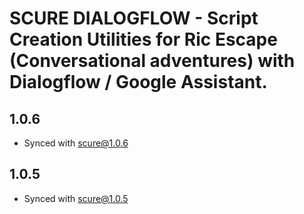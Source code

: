 # SCURE DIALOGFLOW - Script Creation Utilities for Ric Escape (Conversational adventures) with Dialogflow / Google Assistant.

## 1.0.6

- Synced with scure@1.0.6

## 1.0.5

- Synced with scure@1.0.5
